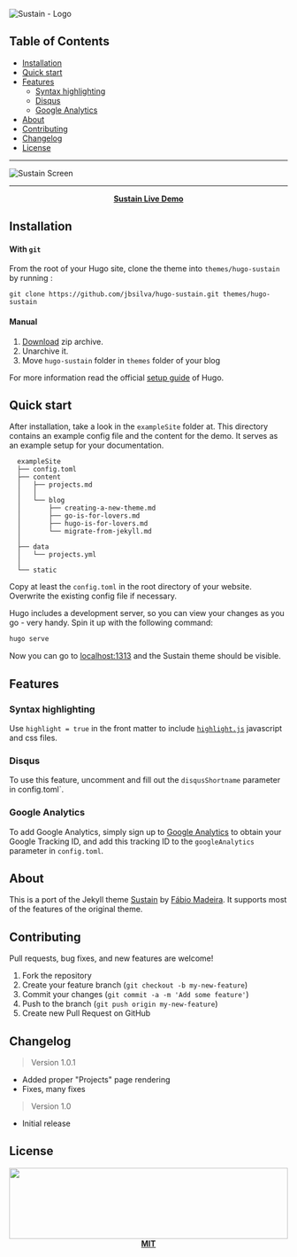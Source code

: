 ![Sustain - Logo][logo]

## Table of Contents

- [Installation](#installation)
- [Quick start](#quick-start)
- [Features](#features)
  - [Syntax highlighting](#syntax-highlighting)
  - [Disqus](#disqus)
  - [Google Analytics](#google-analytics)
- [About](#about)
- [Contributing](#contributing)
- [Changelog](#changelog)
- [License](#license)

********************

![Sustain Screen][screenshot]

********************

<p align="center"><b><a href="https://demo.nurlan.co/hugo-sustain/">Sustain Live Demo</a></b></p>

## Installation

#### With `git`

From the root of your Hugo site, clone the theme into `themes/hugo-sustain` by running :
```
git clone https://github.com/jbsilva/hugo-sustain.git themes/hugo-sustain
```

#### Manual

1. [Download][zip-archive] zip archive.
2. Unarchive it.
3. Move `hugo-sustain` folder in `themes` folder of your blog

For more information read the official [setup guide][hugo-guide] of Hugo.

## Quick start

After installation, take a look in the `exampleSite` folder at. This directory contains an example config file and the content for the demo. It serves as an example setup for your documentation.

```
  exampleSite
  ├── config.toml
  ├── content
  │   ├── projects.md
  │   │
  │   └── blog
  │       ├── creating-a-new-theme.md
  │       ├── go-is-for-lovers.md
  │       ├── hugo-is-for-lovers.md
  │       └── migrate-from-jekyll.md
  │
  ├── data
  │   └── projects.yml
  │
  └── static
```

Copy at least the `config.toml` in the root directory of your website. Overwrite the existing config file if necessary.

Hugo includes a development server, so you can view your changes as you go -
very handy. Spin it up with the following command:

``` sh
hugo serve
```

Now you can go to [localhost:1313][local] and the Sustain
theme should be visible.

## Features

### Syntax highlighting

Use `highlight = true` in the front matter to include [`highlight.js`][highlight-js] javascript and css files.

### Disqus

To use this feature, uncomment and fill out the `disqusShortname` parameter in config.toml`.

### Google Analytics

To add Google Analytics, simply sign up to [Google Analytics][g-analytics] to obtain your Google Tracking ID, and add this tracking ID to the `googleAnalytics` parameter in `config.toml`.

## About

This is a port of the Jekyll theme [Sustain][sustain-jekyll] by [Fábio Madeira][sustain-author]. It supports most of the features of the original theme.

## Contributing

Pull requests, bug fixes, and new features are welcome!

1. Fork the repository
2. Create your feature branch (`git checkout -b my-new-feature`)
3. Commit your changes (`git commit -a -m 'Add some feature'`)
4. Push to the branch (`git push origin my-new-feature`)
5. Create new Pull Request on GitHub

## Changelog

> Version 1.0.1

- Added proper "Projects" page rendering
- Fixes, many fixes

> Version 1.0

- Initial release

## License

<p align="center">
  <a href="./LICENSE.md"><img src="https://i.nurlan.co/logo.svg" width="100%" height="128"></a>
  <a href="./LICENSE.md"><strong>MIT</strong></a>
</p>



[logo]: https://i.nurlan.co/sustain.png
[screenshot]: https://i.nurlan.co/sustain-screen.png
[bootstrap]: https://getbootstrap.com/
[hugo]: https://gohugo.io/
[gh-pages]: https://pages.github.com/
[zip-archive]: https://github.com/jbsilva/hugo-sustain/archive/master.zip
[hugo-guide]: https://gohugo.io/overview/installing/
[local]: http://localhost:1313/
[highlight-js]: https://highlightjs.org/
[g-analytics]: https://www.google.com/analytics/
[sustain-jekyll]: https://github.com/biomadeira/sustain/
[sustain-author]: https://github.com/biomadeira/
